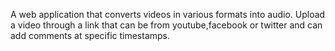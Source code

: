  A web application that converts videos in various formats into audio. Upload a video through a link that can be from youtube,facebook or twitter and can add comments at
specific timestamps.
